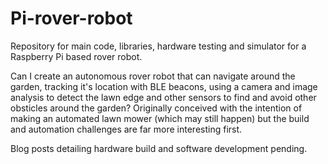 # Pi-rover-robot

Repository for main code, libraries, hardware testing and simulator for a Raspberry Pi based rover robot.

Can I create an autonomous rover robot that can navigate around the garden, tracking it's location with BLE beacons, using a camera and image analysis to detect the lawn edge and other sensors to find and avoid other obsticles around the garden? Originally conceived with the intention of making an automated lawn mower (which may still happen) but the build and automation challenges are far more interesting first.

Blog posts detailing hardware build and software development pending.
